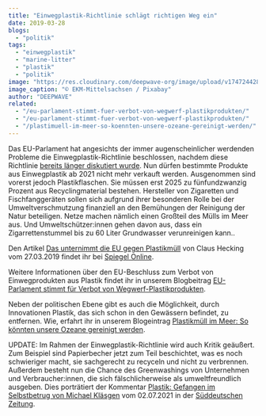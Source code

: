 ```yaml
---
title: "Einwegplastik-Richtlinie schlägt richtigen Weg ein"
date: 2019-03-28
blogs: 
  - "politik"
tags: 
  - "einwegplastik"
  - "marine-litter"
  - "plastik"
  - "politik"
image: "https://res.cloudinary.com/deepwave-org/image/upload/v1747244282/deepwave.org/garbage-1255244_1920.jpg"
image_caption: "© EKM-Mittelsachsen / Pixabay"
author: "DEEPWAVE"
related: 
  - "/eu-parlament-stimmt-fuer-verbot-von-wegwerf-plastikprodukten/"
  - "/eu-parlament-stimmt-fuer-verbot-von-wegwerf-plastikprodukten/"
  - "/plastimuell-im-meer-so-koennten-unsere-ozeane-gereinigt-werden/"
---
```


Das EU-Parlament hat angesichts der immer augenscheinlicher werdenden Probleme die Einwegplastik-Richtlinie beschlossen, nachdem diese Richtlinie [bereits länger diskutiert wurde](https://www.deepwave.org/eu-parlament-stimmt-fuer-verbot-von-wegwerf-plastikprodukten/). Nun dürfen bestimmte Produkte aus Einwegplastik ab 2021 nicht mehr verkauft werden. Ausgenommen sind vorerst jedoch Plastikflaschen. Sie müssen erst 2025 zu fünfundzwanzig Prozent aus Recyclingmaterial bestehen. Hersteller von Zigaretten und Fischfanggeräten sollen sich aufgrund ihrer besonderen Rolle bei der Umweltverschmutzung finanziell an den Bemühungen der Reinigung der Natur beteiligen. Netze machen nämlich einen Großteil des Mülls im Meer aus. Und Umweltschützer:innen gehen davon aus, dass ein Zigarrettenstummel bis zu 60 Liter Grundwasser verunreinigen kann..

Den Artikel [Das unternimmt die EU gegen Plastikmüll](https://www.spiegel.de/wirtschaft/plastikmuell-das-bringt-die-eu-richtlinie-gegen-einweggeschirr-a-1259964.html) von Claus Hecking vom 27.03.2019 findet ihr bei [Spiegel Online](http://www.spiegel.de/).

Weitere Informationen über den EU-Beschluss zum Verbot von  Einwegprodukten aus Plastik findet ihr in unserem Blogbeitrag [EU-Parlament stimmt für Verbot von Wegwerf-Plastikprodukten](https://www.deepwave.org/eu-parlament-stimmt-fuer-verbot-von-wegwerf-plastikprodukten/).

Neben der politischen Ebene gibt es auch die Möglichkeit, durch Innovationen Plastik, das sich schon in den Gewässern befindet, zu entfernen. Wie, erfahrt ihr in unserem Blogeintrag [Plastikmüll im Meer: So könnten unsere Ozeane gereinigt werden](https://www.deepwave.org/plastimuell-im-meer-so-koennten-unsere-ozeane-gereinigt-werden/).

UPDATE: Im Rahmen der Einwegplastik-Richtlinie wird auch Kritik geäußert. Zum Beispiel sind Papierbecher jetzt zum Teil beschichtet, was es noch schwieriger macht, sie sachgerecht zu recyceln und nicht zu verbrennen. Außerdem besteht nun die Chance des Greenwashings von Unternehmen und Verbraucher:innen, die sich fälschlicherweise als umweltfreundlich ausgeben. Dies porträtiert der Kommentar [Plastik: Gefangen im Selbstbetrug von Michael Kläsgen](https://www.sueddeutsche.de/wirtschaft/plastik-einwegplastikverbot-1.5340747) vom 02.07.2021 in der [Süddeutschen Zeitung](https://www.sueddeutsche.de/).
